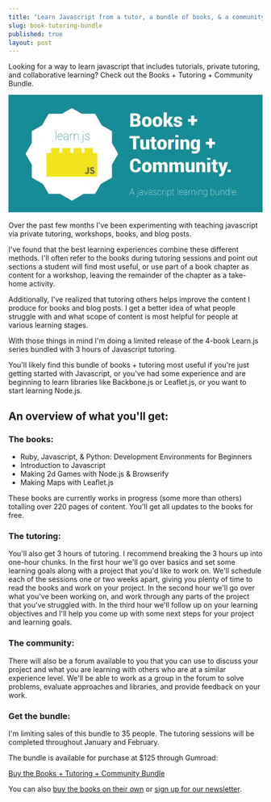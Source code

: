 ```yaml
---
title: "Learn Javascript from a tutor, a bundle of books, & a community of peers"
slug: book-tutoring-bundle
published: true
layout: post
---
```


Looking for a way to learn javascript that includes tutorials, private tutoring, and collaborative learning? Check out the Books + Tutoring + Community Bundle.

<a href="https://gumroad.com/l/gadA" target="_blank">![bundle](/img/books-tutoring-bundle.jpg)</a>

Over the past few months I've been experimenting with teaching javascript via private tutoring, workshops, books, and blog posts.

I've found that the best learning experiences combine these different methods. I'll often refer to the books during tutoring sessions and point out sections a student will find most useful, or use part of a book chapter as content for a workshop, leaving the remainder of the chapter as a take-home activity.

Additionally, I've realized that tutoring others helps improve the content I produce for books and blog posts. I get a better idea of what people struggle with and what scope of content is most helpful for people at various learning stages.

With those things in mind I'm doing a limited release of the 4-book Learn.js series bundled with 3 hours of Javascript tutoring. 

You'll likely find this bundle of books + tutoring most useful if you're just getting started with Javascript, or you've had some experience and are beginning to learn libraries like Backbone.js or Leaflet.js, or you want to start learning Node.js.

## An overview of what you'll get:

### The books:
- Ruby, Javascript, & Python: Development Environments for Beginners
- Introduction to Javascript
- Making 2d Games with Node.js & Browserify
- Making Maps with Leaflet.js

These books are currently works in progress (some more than others) totalling over 220 pages of content. You'll get all updates to the books for free.

### The tutoring:
You'll also get 3 hours of tutoring. I recommend breaking the 3 hours up into one-hour chunks. In the first hour we'll go over basics and set some learning goals along with a project that you'd like to work on. We'll schedule each of the sessions one or two weeks apart, giving you plenty of time to read the books and work on your project. In the second hour we'll go over what you've been working on, and work through any parts of the project that you've struggled with. In the third hour we'll follow up on your learning objectives and I'll help you come up with some next steps for your project and learning goals.

### The community:
There will also be a forum available to you that you can use to discuss your project and what you are learning with others who are at a similar experience level. We'll be able to work as a group in the forum to solve problems, evaluate approaches and libraries, and provide feedback on your work.

### Get the bundle:
I'm limiting sales of this bundle to 35 people. The tutoring sessions will be completed throughout January and February.

The bundle is available for purchase at $125 through Gumroad: 

<a class="button buy" href="https://gumroad.com/l/gadA" target="_blank"> Buy the Books + Tutoring + Community Bundle</a>

You can also [buy the books on their own](/#available) or [sign up for our newsletter](/#subscribe).